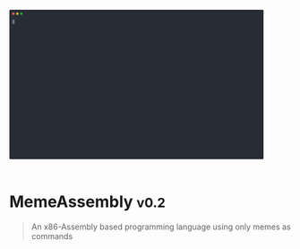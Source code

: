 <style type="text/css">
 .cover-main {max-width:60em ! important;}
</style> 
<br>
<img style="height: auto; width: auto; max-height: 60%; max-width: 90%;" src="casts/demo.svg" > 
<br><br>

# MemeAssembly <small>v0.2</small>
> An x86-Assembly based programming language using only memes as commands